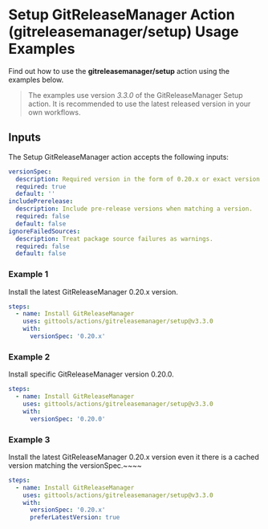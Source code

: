 # Setup GitReleaseManager Action (gitreleasemanager/setup) Usage Examples

Find out how to use the **gitreleasemanager/setup** action using the examples below.

> The examples use version _3.3.0_ of the GitReleaseManager Setup action.  It is recommended to use the latest released version in your own workflows.

## Inputs

The Setup GitReleaseManager action accepts the following inputs:

```yaml
versionSpec:
  description: Required version in the form of 0.20.x or exact version like 0.20.0.
  required: true
  default: ''
includePrerelease:
  description: Include pre-release versions when matching a version.
  required: false
  default: false
ignoreFailedSources:
  description: Treat package source failures as warnings.
  required: false
  default: false
```

### Example 1

Install the latest GitReleaseManager 0.20.x version.

```yaml
steps:
  - name: Install GitReleaseManager
    uses: gittools/actions/gitreleasemanager/setup@v3.3.0
    with:
      versionSpec: '0.20.x'
```

### Example 2

Install specific GitReleaseManager version 0.20.0.

```yaml
steps:
  - name: Install GitReleaseManager
    uses: gittools/actions/gitreleasemanager/setup@v3.3.0
    with:
      versionSpec: '0.20.0'
```

### Example 3

Install the latest GitReleaseManager 0.20.x version even it there is a cached version matching the versionSpec.~~~~

```yaml
steps:
  - name: Install GitReleaseManager
    uses: gittools/actions/gitreleasemanager/setup@v3.3.0
    with:
      versionSpec: '0.20.x'
      preferLatestVersion: true
```
